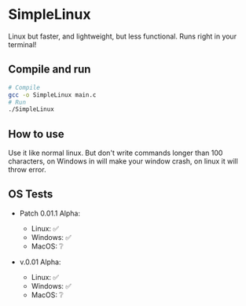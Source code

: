 # SimpleLinux
Linux but faster, and lightweight, but less functional. Runs right in your terminal!

## Compile and run
```bash
# Compile
gcc -o SimpleLinux main.c
# Run
./SimpleLinux
```

## How to use
Use it like normal linux. But don't write commands longer than 100 characters, on Windows in will make your window crash, on linux it will throw error.

## OS Tests
 - Patch 0.01.1 Alpha:
   - Linux: ✅
   - Windows: ✅
   - MacOS: ❔

 - v.0.01 Alpha:
   - Linux: ✅
   - Windows: ✅
   - MacOS: ❔